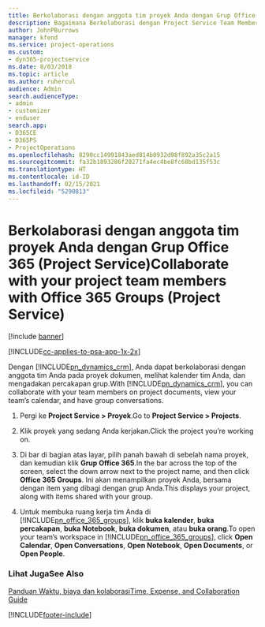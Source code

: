 ```yaml
---
title: Berkolaborasi dengan anggota tim proyek Anda dengan Grup Office 365
description: Bagaimana Berkolaborasi dengan Project Service Team Members melalui Grup Office 365
author: JohnPBurrows
manager: kfend
ms.service: project-operations
ms.custom:
- dyn365-projectservice
ms.date: 8/03/2018
ms.topic: article
ms.author: ruhercul
audience: Admin
search.audienceType:
- admin
- customizer
- enduser
search.app:
- D365CE
- D365PS
- ProjectOperations
ms.openlocfilehash: 8290cc14991843aed814b0932d98f892a35c2a15
ms.sourcegitcommit: fa32b1893286f20271fa4ec4be8fc68bd135f53c
ms.translationtype: HT
ms.contentlocale: id-ID
ms.lasthandoff: 02/15/2021
ms.locfileid: "5290813"
---
```

# <a name="collaborate-with-your-project-team-members-with-office-365-groups-project-service"></a><span data-ttu-id="eabbe-103">Berkolaborasi dengan anggota tim proyek Anda dengan Grup Office 365 (Project Service)</span><span class="sxs-lookup"><span data-stu-id="eabbe-103">Collaborate with your project team members with Office 365 Groups (Project Service)</span></span>

[!include [banner](../includes/psa-now-project-operations.md)]

[!INCLUDE[cc-applies-to-psa-app-1x-2x](../includes/cc-applies-to-psa-app-1x-2x.md)]

<span data-ttu-id="eabbe-104">Dengan [!INCLUDE[pn_dynamics_crm](../includes/pn-dynamics-crm.md)], Anda dapat berkolaborasi dengan anggota tim Anda pada proyek dokumen, melihat kalender tim Anda, dan mengadakan percakapan grup.</span><span class="sxs-lookup"><span data-stu-id="eabbe-104">With [!INCLUDE[pn_dynamics_crm](../includes/pn-dynamics-crm.md)], you can collaborate with your team members on project documents, view your team’s calendar, and have group conversations.</span></span>  
  
1. <span data-ttu-id="eabbe-105">Pergi ke **Project Service > Proyek**.</span><span class="sxs-lookup"><span data-stu-id="eabbe-105">Go to **Project Service > Projects**.</span></span>  
  
2. <span data-ttu-id="eabbe-106">Klik proyek yang sedang Anda kerjakan.</span><span class="sxs-lookup"><span data-stu-id="eabbe-106">Click the project you’re working on.</span></span>  
  
3. <span data-ttu-id="eabbe-107">Di bar di bagian atas layar, pilih panah bawah di sebelah nama proyek, dan kemudian klik **Grup Office 365**.</span><span class="sxs-lookup"><span data-stu-id="eabbe-107">In the bar across the top of the screen, select the down arrow next to the project name, and then click **Office 365 Groups**.</span></span> <span data-ttu-id="eabbe-108">Ini akan menampilkan proyek Anda, bersama dengan item yang dibagi dengan grup Anda.</span><span class="sxs-lookup"><span data-stu-id="eabbe-108">This displays your project, along with items shared with your group.</span></span>  
  
4. <span data-ttu-id="eabbe-109">Untuk membuka ruang kerja tim Anda di [!INCLUDE[pn_office_365_groups](../includes/pn-office-365-groups.md)], klik **buka kalender**, **buka percakapan**, **buka Notebook**, **buka dokumen**, atau **buka orang**.</span><span class="sxs-lookup"><span data-stu-id="eabbe-109">To open your team’s workspace in [!INCLUDE[pn_office_365_groups](../includes/pn-office-365-groups.md)], click **Open Calendar**, **Open Conversations**, **Open Notebook**, **Open Documents**, or **Open People**.</span></span>  
  
### <a name="see-also"></a><span data-ttu-id="eabbe-110">Lihat Juga</span><span class="sxs-lookup"><span data-stu-id="eabbe-110">See Also</span></span>  
 [<span data-ttu-id="eabbe-111">Panduan Waktu, biaya dan kolaborasi</span><span class="sxs-lookup"><span data-stu-id="eabbe-111">Time, Expense, and Collaboration Guide</span></span>](../psa/time-expense-collaboration-guide.md)


[!INCLUDE[footer-include](../includes/footer-banner.md)]